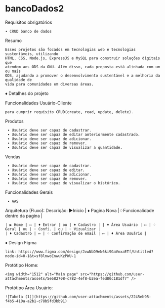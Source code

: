 # bancoDados2
 Requisitos obrigatórios
 
    ∙ CRUD banco de dados
  Resumo
  
    Esses projetos são focados em tecnologias web e tecnologias sustentáveis, utilizando
    HTML, CSS, Node.js, ExpressJS e MySQL para construir soluções digitais que
    atendem aos ODS da ONU. Além disso, cada proposta está alinhada com um ou mais
    ODS, ajudando a promover o desenvolvimento sustentável e a melhoria da qualidade de
    vida para comunidades em diversas áreas.

 


♦ Detalhes do projeto

  Funcionalidades Usuário-Cliente 
  
    para cumprir requisito CRUD(create, read, update, delete).
  Produtos 
    
     ∙ Usuário deve ser capaz de cadastrar.
     ∙ Usuário deve ser capaz de editar anteriormente cadastrado.
     ∙ Usuário deve ser capaz de adicionar. 
     ∙ Usuário deve ser capaz de remover. 
     ∙ Usuário deve ser capaz de visualizar a quantidade.
   Vendas
   
     ∙ Usuário deve ser capaz de cadastrar.
     ∙ Usuário deve ser capaz de editar.
     ∙ Usuário deve ser capaz de adicionar. 
     ∙ Usuário deve ser capaz de remover. 
     ∙ Usuário deve ser capaz de visualizar o histórico.

  Funcionalidades Gerais
  
     ∙ AAS


  Arquitetura (Fluxo): 
    Descrição: ▶Inicio | ♦ Pagina Nova |♢Funcionalidade dentro da pagina |
  
    | ▶ Home | ↦ | ♦ Entrar | ou | ♦ Cadastro | | ♦ Área Usuário | ↦ | ♢ Geral | ou | ♢ Confi. | ou | ♢ Vizualizar |  
    | ♦ Cadastro | ↦ | ♢ Confirmação de email | ↦ | ♦ Área Usuário |
  
♦ Design
   Figma
   
    link: https://www.figma.com/design/JvwNbD9eN6ki9GaVnxaETf/Untitled?node-id=0-1&t=sf8lnwoEnwuKzPWU-1
Protótipo Home:

    <img width="1512" alt="Main page" src="https://github.com/user-attachments/assets/5e682708-c782-4ef8-b2ea-fed80c181df7" />

Protótipo Área Usuário:

    ![Tabela (1)](https://github.com/user-attachments/assets/2245eb95-f4b5-410a-a2b1-c78b5fd3bb91)




 
